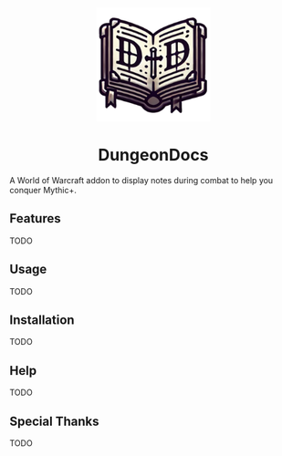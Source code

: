 <p align="center">
  <img src="Assets/DungeonDocs.svg" alt="DungeonDocs Logo" width="200"/>
</p>

<h1 align="center">DungeonDocs</h1>

A World of Warcraft addon to display notes during combat to help you conquer Mythic+.

## Features

TODO

## Usage

TODO

## Installation

TODO

## Help

TODO

## Special Thanks

TODO

